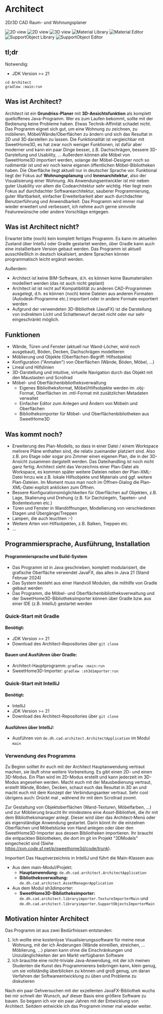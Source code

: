 # Architect
2D/3D CAD Raum- und Wohnungsplaner

![2D view](Documentation/Screenshots/Construction-Create-Wall-2D.png)
![2D view](Documentation/Screenshots/Furniture-Living-Room-2D.png)
![3D view](Documentation/Screenshots/Selection-Living-Room-3D.png)
![Material Library](Documentation/Screenshots/Material-Library.png)
![Material Editor](Documentation/Screenshots/Material-Editor.png)
![SupportObject Library](Documentation/Screenshots/SupportObject-Library.png)
![SupportObject Editor](Documentation/Screenshots/SupportObject-Editor.png)

## tl;dr
Notwendig:
- JDK Version >= 21

```
cd Architect
gradlew :main:run
```

## Was ist Architect?
Architect ist ein **Grundriss-Planer** mit **3D-Ansichtsfunktion** als komplett quelloffenes Java-Programm. Wer es zum Laufen bekommt, sollte mit der Bedienung keine Probleme haben. Etwas Technik-Affinität schadet nicht. Das Programm eignet sich gut, um eine Wohnung zu zeichnen, zu möblieren, Möbel/Wände/Oberflächen zu ändern und sich das Resultat in 2D und 3D darstellen zu lassen. Die Funktionalität ist vergleichbar mit SweetHome3D, es hat zwar noch weniger Funktionen, ist dafür aber moderner und kann ein paar Dinge besser, z.B. Dachschrägen, bessere 3D-Darstellung und Usability, ... Außerdem können alle Möbel von SweetHome3D importiert werden, solange der Möbel-Designer noch so rudimentär ist und wir noch keine eigenen öffentlichen Möbel-Bibliotheken haben.
Die Oberfläche liegt aktuell nur in deutscher Sprache vor.
Funktional liegt der Fokus auf **Wohnungsplanung** und **Innenarchitektur**, also der Visualisierung einer Wohnung.
Als Anwendungsentwickler ist mir neben guter Usability vor allem die Codearchitektur sehr wichtig. Hier liegt mein Fokus auf durchdachter Softwarearchitektur, sauberer Programmierung, guter Wartbarkeit, einfacher Erweiterbarkeit aber auch durchdachter Benutzerführung und Anwendbarkeit.
Das Programm wird immer mal wieder erweitert und verbessert, ich nehme auch gerne sinnvolle Featurewünsche oder andere Vorschläge entgegen.

## Was ist Architect nicht?
Erwartet bitte (noch) kein komplett fertiges Programm. Es kann im aktuellen Zustand über IntelliJ oder Gradle gestartet werden, über Gradle kann auch eine installierbare Version gebaut werden.
Das Programm ist aktuell ausschließlich in deutsch lokalisiert, andere Sprachen können programmatisch leicht ergänzt werden.

Außerdem:
- Architect ist keine BIM-Software, d.h. es können keine Baumaterialien modelliert werden (das ist auch nicht geplant)
- Architect ist ist nicht auf Kompatibilität zu anderen CAD-Programmen ausgelegt, d.h. es können (noch) keine Dateien aus anderen Formaten (Autodesk-Programme etc.) importiert oder in andere Formate exportiert werden
- Aufgrund der verwendeten 3D-Bibliothek (JavaFX) ist die Darstellung von indirektem Licht und Schattenwurf derzeit nicht oder nur sehr eingeschränkt möglich.

## Funktionen
- Wände, Türen und Fenster (aktuell nur Wand-Löcher, wird noch ausgebaut), Böden, Decken, Dachschrägen modellieren
- Möblierung und Objekte (Oberflächen-Begriff: Hilfsobjekte)
- Konfiguration ("Anmalen") von Oberflächen (Wände, Böden, Möbel, ...)
- Lineal und Hilfslinien
- 3D-Darstellung und intuitive, virtuelle Navigation durch das Objekt mit den Maustasten und Scrollrad
- Möbel- und Oberflächenbibliotheksverwaltung
	- Eigenes Bibliotheksformat, Möbel/Hilfsobjekte werden im .obj-Format, Oberflächen im .mtl-Format mit zusätzlichen Metadaten verwaltet
	- Einfacher Editor zum Anlegen und Ändern von Möbeln und Oberflächen
	- Bibliotheksimporter für Möbel- und Oberflächenbibliotheken aus SweetHome3D

## Was kommt noch?
- Erweiterung des Plan-Modells, so dass in einer Datei / einem Workspace mehrere Pläne enthalten sind, die relativ zueinander platziert sind. Also z.B. pro Etage oder sogar pro Zimmer einen eigenen Plan, die in der 3D-Ansicht zusammen dargstellt werden.
Das Dateihandling ist noch nicht ganz fertig; Architect sieht das Verzeichnis einer Plan-Datei als Workspace, es kommen später weitere Dateien neben der Plan-XML-Datei hinzu wie z.B. lokale Hilfsobjekte und Materials und ggf. weitere Plan-Dateien. Im Moment muss man noch im Öffnen-Dialog die Plan-XML-Datei explizit anklicken zum Öffnen.
- Bessere Konfigurationsmöglichkeiten für Oberflächen auf Objekten, z.B. Lage, Skalierung und Drehung (z.B. für Dachziegeln, Tapeten- und Bodentexturen etc.)
- Türen und Fenster in Wandöffnungen, Modellierung von verschiedenen Etagen und Übergänge/Treppen
- Lampen, die auch leuchten :-)
- Weitere Arten von Hilfsobjekten, z.B. Balken, Treppen etc.
- ...

## Programmiersprache, Ausführung, Installation
#### Programmiersprache und Build-System
- Das Programm ist in Java geschrieben, komplett modularisiert, die grafische Oberfläche verwendet JavaFX, das alles in Java 21 (Stand Februar 2024)
- Das System besteht aus einer Handvoll Modulen, die mithilfe von Gradle gebaut werden
- Das Programm, die Möbel- und Oberflächenbibliotheksverwaltung und der SweetHome3D-Bibliotheksimporter können über Gradle bzw. aus einer IDE (z.B. IntelliJ) gestartet werden

### Quick-Start mit Gradle
#### Benötigt:
- JDK Version >= 21
- Download des Architect-Repositories über `git clone`

#### Bauen und Ausführen über Gradle:
- Architect-Hauptprogramm: `gradlew :main:run`
- SweetHome3D-Importer: `gradlew :sh3dimporter:run`

### Quick-Start mit IntelliJ
#### Benötigt:
- IntelliJ
- JDK Version >= 21
- Download des Architect-Repositories über `git clone`

#### Ausführen über IntelliJ:
- Ausführen von `de.dh.cad.architect.ArchitectApplication` im Modul `main`

### Verwendung des Programms
Zu Beginn solltet ihr euch mit der Architect Hauptanwendung vertraut machen, sie läuft ohne weitere Vorbereitung. Es gibt einen 2D- und einen 3D-Modus. Ein Plan wird im 2D-Modus erstellt und kann jederzeit im 3D-Modus angesehen werden. Macht euch mit der Mausbedienung vertraut, erstellt Wände, Böden, Decken, schaut euch das Resultat in 3D an und macht euch mit dem Konzept der Verbindungsanker vertraut. Sehr cool übrigens auch: Drückt mal <SHIFT>, während ihr mit dem Scrollrad zoomt.

Zur Gestaltung von Objektoberflächen (Wand-Texturen, Möbelfarben, ...) und zur Möblierung braucht ihr mindestens eine *Asset-Bibliothek*, die ihr mit dem Bibliotheksmanager anlegt. Dieser wird über das Architect-Menü oder als eigenständige Anwendung gestartet. Darin könnt ihr die einzelnen Oberflächen und Möbelstücke von Hand anlegen oder über den SweetHome3D-Importer aus dessen Bibliotheken importieren. Ihr braucht die entpackten Bibliotheken, die dort im git im Projekt "3DModels" eingecheckt sind (Siehe https://svn.code.sf.net/p/sweethome3d/code/trunk).

Importiert Das Hauptverzeichnis in IntelliJ und führt die Main-Klassen aus:
- Aus dem main-Modul/Projekt:
  - **Hauptanwendung:** `de.dh.cad.architect.ArchitectApplication`
  - **Bibliotheksverwaltung:** `de.dh.cad.architect.AssetManagerApplication`
- Aus dem Modul sh3dimporter:
  - **SweetHome3D-Bibliotheksimporter:** `de.dh.cad.architect.libraryimporter.TextureImporterMain` und `de.dh.cad.architect.libraryimporter.SupportObjectsImporterMain`

## Motivation hinter Architect
Das Programm ist aus zwei Bedürfnissen entstanden:
1. Ich wollte eine kostenlose Visualisierungssoftware für meine neue Wohnung, mit der ich Änderungen (Wände einreißen, streichen, ... Möblierung, ...) planen kann ohne die Einschränkungen und Unzulänglichkeiten der am Markt verfügbaren Software
2. Ich brauchte eine nicht-triviale Java-Anwendung, mit der ich meinen Studenten die Kunst des Programmierens beibringen kann, klein genug, um sie vollständig überblicken zu können und groß genug, um daran Verfahren der Softwareentwicklung zu üben und Probleme zu diskutieren

Nach ein paar Gehversuchen mit der exzellenten JavaFX-Bibliothek wuchs bei mir schnell der Wunsch, auf dieser Basis eine größere Software zu bauen. So begann ich vor ein paar Jahren mit der Entwicklung von Architect. Seitdem entwickle ich das Programm immer mal wieder weiter.
